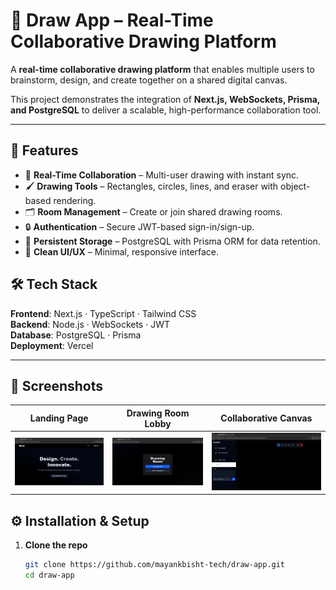 # 🎨 Draw App – Real-Time Collaborative Drawing Platform  

A **real-time collaborative drawing platform** that enables multiple users to brainstorm, design, and create together on a shared digital canvas.  

This project demonstrates the integration of **Next.js, WebSockets, Prisma, and PostgreSQL** to deliver a scalable, high-performance collaboration tool.  

---

## 🚀 Features  

- 🔗 **Real-Time Collaboration** – Multi-user drawing with instant sync.  
- 🖌 **Drawing Tools** – Rectangles, circles, lines, and eraser with object-based rendering.  
- 🗂 **Room Management** – Create or join shared drawing rooms.  
- 🔒 **Authentication** – Secure JWT-based sign-in/sign-up.  
- 💾 **Persistent Storage** – PostgreSQL with Prisma ORM for data retention.  
- 🎨 **Clean UI/UX** – Minimal, responsive interface.  



## 🛠 Tech Stack  

**Frontend**: Next.js · TypeScript · Tailwind CSS  
**Backend**: Node.js · WebSockets · JWT  
**Database**: PostgreSQL · Prisma  
**Deployment**: Vercel  

---
## 📸 Screenshots  

| Landing Page | Drawing Room Lobby | Collaborative Canvas |
| :---: | :---: | :---: |
| ![Landing Page](https://github.com/mayankbisht-tech/draw-app/blob/main/screenshots/06.09.2025_19.08.53_REC.png?raw=true) | ![Drawing Room Lobby](https://github.com/mayankbisht-tech/draw-app/blob/main/screenshots/06.09.2025_19.09.18_REC.png?raw=true) | ![Collaborative Canvas](https://github.com/mayankbisht-tech/draw-app/blob/main/screenshots/06.09.2025_19.09.54_REC.png?raw=true) |


## ⚙️ Installation & Setup  

1. **Clone the repo**  
   ```bash
   git clone https://github.com/mayankbisht-tech/draw-app.git
   cd draw-app
